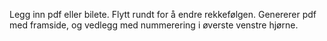 Legg inn pdf eller bilete. 
Flytt rundt for å endre rekkefølgen.
Genererer pdf med framside, og vedlegg med nummerering i øverste venstre hjørne.
